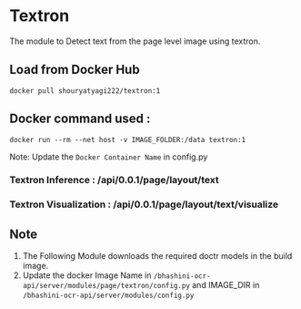 # Textron
The module to Detect text from the page level image using textron.
## Load from Docker Hub
```
docker pull shouryatyagi222/textron:1
```
## Docker command used :
```
docker run --rm --net host -v IMAGE_FOLDER:/data textron:1
```
Note: Update the `Docker Container Name` in config.py
### Textron Inference : /api/0.0.1/page/layout/text
### Textron Visualization : /api/0.0.1/page/layout/text/visualize

## Note
1. The Following Module downloads the required doctr models in the build image.
2. Update the docker Image Name in `/bhashini-ocr-api/server/modules/page/textron/config.py` and IMAGE_DIR  in `/bhashini-ocr-api/server/modules/config.py`